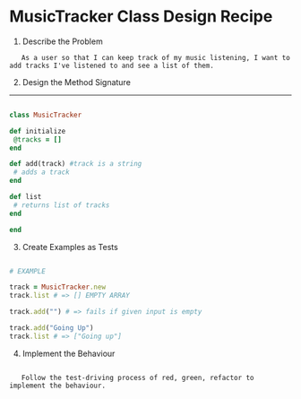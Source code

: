 # MusicTracker Class Design Recipe

1. Describe the Problem

```
   As a user so that I can keep track of my music listening, I want to add tracks I've listened to and see a list of them.
```

2. Design the Method Signature

---

```ruby

class MusicTracker

def initialize
 @tracks = []
end

def add(track) #track is a string
 # adds a track
end

def list
 # returns list of tracks
end

end

```

3. Create Examples as Tests

```ruby

# EXAMPLE

track = MusicTracker.new
track.list # => [] EMPTY ARRAY

track.add("") # => fails if given input is empty

track.add("Going Up")
track.list # => ["Going up"]

```

4. Implement the Behaviour

```

   Follow the test-driving process of red, green, refactor to implement the behaviour.


```
